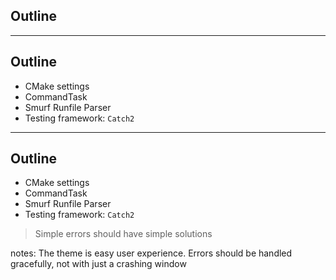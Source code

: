 <!-- .slide: data-auto-animate -->

## Outline

***

<!-- .slide: data-auto-animate -->

## Outline

- CMake settings
- CommandTask
- Smurf Runfile Parser
- Testing framework: `Catch2`

***

<!-- .slide: data-auto-animate -->

## Outline

- CMake settings
- CommandTask
- Smurf Runfile Parser
- Testing framework: `Catch2`

> Simple errors should have simple solutions

notes: The theme is easy user experience.
Errors should be handled gracefully, not
with just a crashing window
